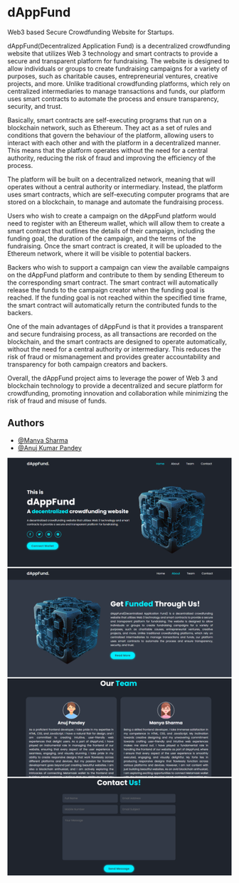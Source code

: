 
# dAppFund

Web3 based Secure Crowdfunding Website for Startups.


dAppFund(Decentralized Application Fund) is a decentralized crowdfunding website that utilizes Web 3 technology and smart contracts to provide a secure and transparent platform for fundraising. The website is designed to allow individuals or groups to create fundraising campaigns for a variety of purposes, such as charitable causes, entrepreneurial ventures, creative projects, and more. Unlike traditional crowdfunding platforms, which rely on centralized intermediaries to manage transactions and funds, our platform uses smart contracts to automate the process and ensure transparency, security, and trust.


Basically, smart contracts are self-executing programs that run on a blockchain network, such as Ethereum. They act as a set of rules and conditions that govern the behaviour of the platform, allowing users to interact with each other and with the platform in a decentralized manner. This means that the platform operates without the need for a central authority, reducing the risk of fraud and improving the efficiency of the process.


The platform will be built on a decentralized network, meaning that will operates without a central authority or intermediary. Instead, the platform uses smart contracts, which are self-executing computer programs that are stored on a blockchain, to manage and automate the fundraising process.


Users who wish to create a campaign on the dAppFund platform would need to register with an Ethereum wallet, which will allow them to create a smart contract that outlines the details of their campaign, including the funding goal, the duration of the campaign, and the terms of the fundraising. Once the smart contract is created, it will be uploaded to the Ethereum network, where it will be visible to potential backers.


Backers who wish to support a campaign can view the available campaigns on the dAppFund platform and contribute to them by sending Ethereum to the corresponding smart contract. The smart contract will automatically release the funds to the campaign creator when the funding goal is reached. If the funding goal is not reached within the specified time frame, the smart contract will automatically return the contributed funds to the backers.


One of the main advantages of dAppFund is that it provides a transparent and secure fundraising process, as all transactions are recorded on the blockchain, and the smart contracts are designed to operate automatically, without the need for a central authority or intermediary. This reduces the risk of fraud or mismanagement and provides greater accountability and transparency for both campaign creators and backers.


Overall, the dAppFund project aims to leverage the power of Web 3 and blockchain technology to provide a decentralized and secure platform for crowdfunding, promoting innovation and collaboration while minimizing the risk of fraud and misuse of funds.
## Authors

- [@Manya Sharma](https://github.com/manya706)
- [@Anuj Kumar Pandey](https://github.com/codermal7)


<img src="images/frontpage1.png">
<img src="images/frontpage2.png">
<img src="images/frontpage3.png">
<img src="images/frontpage4.png">